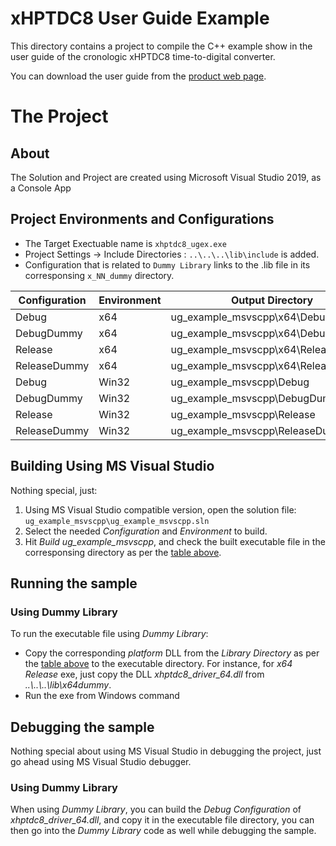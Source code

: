 
# xHPTDC8 User Guide Example

This directory contains a project to compile the C++ example show in the user guide of the cronologic xHPTDC8 time-to-digital converter.

You can download the user guide from the [product web page](https://www.cronologic.de/products/tdcs/xhptdc8-pcie).

# The Project 

## About
The Solution and Project are created using Microsoft Visual Studio 2019, as a Console App

## Project Environments and Configurations
- The Target Exectuable name is `xhptdc8_ugex.exe`
- Project Settings -> Include Directories : `..\..\..\lib\include` is added.
- Configuration that is related to `Dummy Library` links to the .lib file in its corresponsing `x_NN_dummy` directory.

| Configuration | Environment   | Output Directory | Linked Library | Library Directory |
| ------------- |-------------  |----------------- | -------------  | -------------------- |
| Debug         | x64           | ug_example_msvscpp\x64\Debug | xhptdc8_driver_64.lib | ..\\..\\..\\lib\\x64 | 
| DebugDummy    | x64           | ug_example_msvscpp\x64\DebugDummy | xhptdc8_driver_64.lib | ..\\..\\..\\lib\\x64dummy | 
| Release       | x64           | ug_example_msvscpp\x64\Release | xhptdc8_driver_64.lib | ..\\..\\..\\lib\\x64 | 
| ReleaseDummy  | x64           | ug_example_msvscpp\x64\ReleaseDummy | xhptdc8_driver_64.lib | ..\\..\\..\\lib\\x64dummy | 
| Debug         | Win32         | ug_example_msvscpp\Debug | xhptdc8_driver.lib | ..\\..\\..\\lib\\x86 | 
| DebugDummy    | Win32         | ug_example_msvscpp\DebugDummy | xhptdc8_driver.lib | ..\\..\\..\\lib\\x86dummy | 
| Release       | Win32         | ug_example_msvscpp\Release | xhptdc8_driver.lib | ..\\..\\..\\lib\\x86 | 
| ReleaseDummy  | Win32         | ug_example_msvscpp\ReleaseDummy | xhptdc8_driver.lib | ..\\..\\..\\lib\\x86dummy | 

## Building Using MS Visual Studio
Nothing special, just:
1. Using MS Visual Studio compatible version, open the solution file: `ug_example_msvscpp\ug_example_msvscpp.sln`
2. Select the needed _Configuration_ and _Environment_ to build.
3. Hit _Build ug_example_msvscpp_, and check the built executable file in the corresponsing directory as per the [table above](https://github.com/cronologic-de/xhptdc8_babel/edit/main/ug_example/README.md#Project_Environments_and_Configurations).

## Running the sample
### Using Dummy Library
To run the executable file using _Dummy Library_: 
- Copy the corresponding _platform_ DLL from the _Library Directory_ as per the [table above](https://github.com/cronologic-de/xhptdc8_babel/edit/main/ug_example/README.md#Project_Environments_and_Configurations) to the executable directory. For instance, for _x64 Release_ exe, just copy the DLL _xhptdc8_driver_64.dll_ from _..\\..\\..\\lib\\x64dummy_.
- Run the exe from Windows command

## Debugging the sample
Nothing special about using MS Visual Studio in debugging the project, just go ahead using MS Visual Studio debugger.

### Using Dummy Library
When using _Dummy Library_, you can build the _Debug Configuration_ of _xhptdc8_driver_64.dll_, and copy it in the executable file directory, you can then go into the _Dummy Library_ code as well while debugging the sample.


